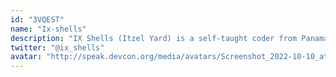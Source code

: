 ```yaml
---
id: "3VQEST"
name: "Ix-shells"
description: "IX Shells (Itzel Yard) is a self-taught coder from Panama City with a glitchy and architectural generative style that has garnered acclaim both within and beyond the crypto ecosystem. She has been featured in several high profile auctions and exhibitions in the traditional art world, as well as created a piece for the Tor Project"
twitter: "@ix_shells"
avatar: "http://speak.devcon.org/media/avatars/Screenshot_2022-10-10_at_22.14.15_45brP3Q.png"
---
```

